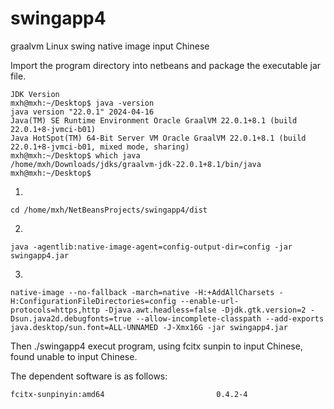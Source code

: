# swingapp4
graalvm Linux swing native image input Chinese 

Import the program directory into netbeans and  package the executable jar file.
```
JDK Version
mxh@mxh:~/Desktop$ java -version
java version "22.0.1" 2024-04-16
Java(TM) SE Runtime Environment Oracle GraalVM 22.0.1+8.1 (build 22.0.1+8-jvmci-b01)
Java HotSpot(TM) 64-Bit Server VM Oracle GraalVM 22.0.1+8.1 (build 22.0.1+8-jvmci-b01, mixed mode, sharing)
mxh@mxh:~/Desktop$ which java
/home/mxh/Downloads/jdks/graalvm-jdk-22.0.1+8.1/bin/java
mxh@mxh:~/Desktop$ 
```

1.
`
cd /home/mxh/NetBeansProjects/swingapp4/dist  
`

2.
`
java -agentlib:native-image-agent=config-output-dir=config -jar swingapp4.jar
`

3.
`
native-image --no-fallback -march=native -H:+AddAllCharsets -H:ConfigurationFileDirectories=config --enable-url-protocols=https,http -Djava.awt.headless=false -Djdk.gtk.version=2 -Dsun.java2d.debugfonts=true --allow-incomplete-classpath --add-exports java.desktop/sun.font=ALL-UNNAMED -J-Xmx16G -jar swingapp4.jar
`


Then ./swingapp4 execut program, using fcitx sunpin to input Chinese, found unable to input Chinese.


The dependent software is as follows:
```
fcitx-sunpinyin:amd64                         0.4.2-4 
```
